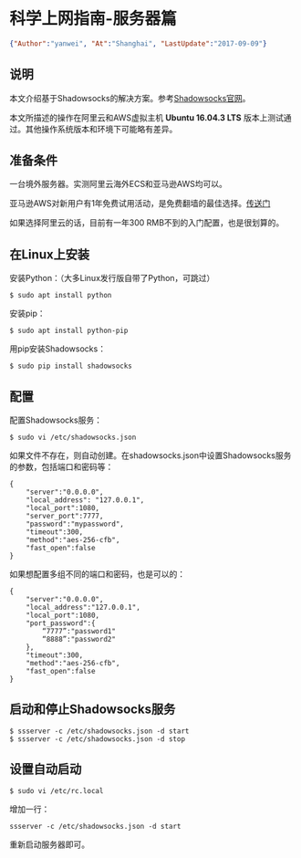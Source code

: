 # 科学上网指南-服务器篇
```JSON
{"Author":"yanwei", "At":"Shanghai", "LastUpdate":"2017-09-09"}
```

## 说明
本文介绍基于Shadowsocks的解决方案。参考[Shadowsocks官网](https://shadowsocks.org/en/download/servers.html)。

本文所描述的操作在阿里云和AWS虚拟主机 **Ubuntu 16.04.3 LTS** 版本上测试通过。其他操作系统版本和环境下可能略有差异。

## 准备条件
一台境外服务器。实测阿里云海外ECS和亚马逊AWS均可以。

亚马逊AWS对新用户有1年免费试用活动，是免费翻墙的最佳选择。[传送门](https://aws.amazon.com/cn/free/)

如果选择阿里云的话，目前有一年300 RMB不到的入门配置，也是很划算的。

## 在Linux上安装
安装Python：（大多Linux发行版自带了Python，可跳过）

```
$ sudo apt install python
```

安装pip：

```
$ sudo apt install python-pip
```

用pip安装Shadowsocks：

```
$ sudo pip install shadowsocks
```

## 配置
配置Shadowsocks服务：

```
$ sudo vi /etc/shadowsocks.json
```

如果文件不存在，则自动创建。在shadowsocks.json中设置Shadowsocks服务的参数，包括端口和密码等：

```
{
	"server":"0.0.0.0",
	"local_address": "127.0.0.1",
	"local_port":1080,
	"server_port":7777,
	"password":"mypassword",
	"timeout":300,
	"method":"aes-256-cfb",
	"fast_open":false
}
```

如果想配置多组不同的端口和密码，也是可以的：

```
{
	"server":"0.0.0.0",
	"local_address":"127.0.0.1",
	"local_port":1080,
	"port_password":{
		“7777”:"password1"
		“8888”:"password2"
	},
   	"timeout":300,
   	"method":"aes-256-cfb",
	"fast_open":false
}
```

## 启动和停止Shadowsocks服务
```
$ ssserver -c /etc/shadowsocks.json -d start
$ ssserver -c /etc/shadowsocks.json -d stop
```

## 设置自动启动
```
$ sudo vi /etc/rc.local
```

增加一行：

```
ssserver -c /etc/shadowsocks.json -d start
```

重新启动服务器即可。